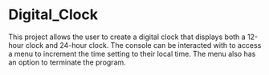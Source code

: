 # Digital_Clock

This project allows the user to create a digital clock that displays both a 
12-hour clock and 24-hour clock. The console can be interacted with to access 
a menu to increment the time setting to their local time. The menu also has an 
option to terminate the program.
